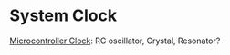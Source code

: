 # System Clock



[Microcontroller Clock](https://www.4timing.com/microcontrollerclock.pdf): RC oscillator, Crystal, Resonator?




